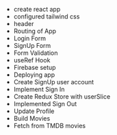 - create react app
- configured tailwind css
- header
- Routing of App
- Login Form
- SignUp Form
- Form Validation
- useRef Hook
- Firebase setup
- Deploying app
- Create SignUp user account
- Implement Sign In
- Create Redux Store with userSlice
- Implemented Sign Out
- Update Profile
- Build Movies
- Fetch from TMDB movies
